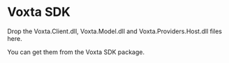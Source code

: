 # Voxta SDK

Drop the Voxta.Client.dll, Voxta.Model.dll and Voxta.Providers.Host.dll files here.

You can get them from the Voxta SDK package.
